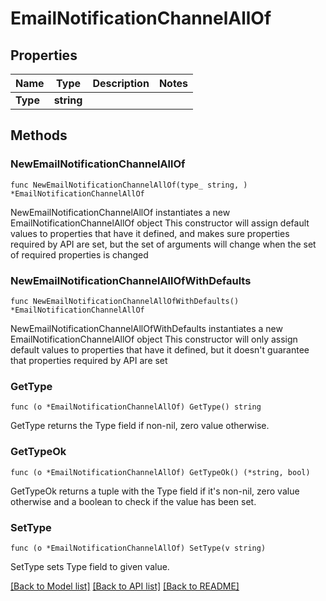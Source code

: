 # EmailNotificationChannelAllOf

## Properties

Name | Type | Description | Notes
------------ | ------------- | ------------- | -------------
**Type** | **string** |  | 

## Methods

### NewEmailNotificationChannelAllOf

`func NewEmailNotificationChannelAllOf(type_ string, ) *EmailNotificationChannelAllOf`

NewEmailNotificationChannelAllOf instantiates a new EmailNotificationChannelAllOf object
This constructor will assign default values to properties that have it defined,
and makes sure properties required by API are set, but the set of arguments
will change when the set of required properties is changed

### NewEmailNotificationChannelAllOfWithDefaults

`func NewEmailNotificationChannelAllOfWithDefaults() *EmailNotificationChannelAllOf`

NewEmailNotificationChannelAllOfWithDefaults instantiates a new EmailNotificationChannelAllOf object
This constructor will only assign default values to properties that have it defined,
but it doesn't guarantee that properties required by API are set

### GetType

`func (o *EmailNotificationChannelAllOf) GetType() string`

GetType returns the Type field if non-nil, zero value otherwise.

### GetTypeOk

`func (o *EmailNotificationChannelAllOf) GetTypeOk() (*string, bool)`

GetTypeOk returns a tuple with the Type field if it's non-nil, zero value otherwise
and a boolean to check if the value has been set.

### SetType

`func (o *EmailNotificationChannelAllOf) SetType(v string)`

SetType sets Type field to given value.



[[Back to Model list]](../README.md#documentation-for-models) [[Back to API list]](../README.md#documentation-for-api-endpoints) [[Back to README]](../README.md)


